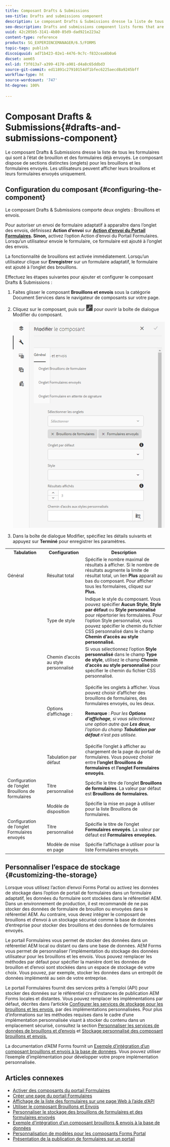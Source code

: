 ```yaml
---
title: Composant Drafts & Submissions
seo-title: Drafts and submissions component
description: Le composant Drafts & Submissions dresse la liste de tous les formulaires qui sont à l’état de brouillon et des formulaires déjà envoyés. Vous pouvez personnaliser l’aspect et le style du composant
seo-description: Drafts and submissions component lists forms that are in the draft state and are already submitted. You can customize appearance and style of the component.
uuid: 42c205b5-3141-4b80-85d9-dad921e223a2
content-type: reference
products: SG_EXPERIENCEMANAGER/6.5/FORMS
topic-tags: publish
discoiquuid: ad71b423-02e1-4476-9c7c-f832cea6b0a6
docset: aem65
exl-id: f3f013a7-a399-4178-a901-d4a8c65ddbd3
source-git-commit: ed11891c27910154df1bfec6225aecd8a9245bff
workflow-type: ht
source-wordcount: '747'
ht-degree: 100%

---
```


# Composant Drafts &amp; Submissions{#drafts-and-submissions-component}

Le composant Drafts &amp; Submissions dresse la liste de tous les formulaires qui sont à l’état de brouillon et des formulaires déjà envoyés. Le composant dispose de sections distinctes (onglets) pour les brouillons et les formulaires envoyés. Les utilisateurs peuvent afficher leurs brouillons et leurs formulaires envoyés uniquement.

## Configuration du composant {#configuring-the-component}

Le composant Drafts &amp; Submissions comporte deux onglets : Brouillons et envois.

Pour autoriser un envoi de formulaire adaptatif à apparaître dans l’onglet des envois, définissez **Action d’envoi** sur **[Action d’envoi du Portail Formulaires](../../forms/using/configuring-submit-actions.md). Sinon,** activez l’option Action d’envoi du Portail Formulaires. Lorsqu’un utilisateur envoie le formulaire, ce formulaire est ajouté à l’onglet des envois.

La fonctionnalité de brouillons est activée immédiatement. Lorsqu’un utilisateur clique sur **Enregistrer** sur un formulaire adaptatif, le formulaire est ajouté à l’onglet des brouillons.

Effectuez les étapes suivantes pour ajouter et configurer le composant Drafts &amp; Submissions :

1. Faites glisser le composant **Brouillons et envois** sous la catégorie Document Services dans le navigateur de composants sur votre page.
1. Cliquez sur le composant, puis sur ![settings_icon](assets/settings_icon.png) pour ouvrir la boîte de dialogue Modifier du composant.

   ![Composant Drafts &amp; Submissions](assets/drafts-submissions-edit.png)

1. Dans la boîte de dialogue Modifier, spécifiez les détails suivants et appuyez sur **Terminé** pour enregistrer les paramètres.

<table>
 <tbody>
  <tr>
   <th>Tabulation</th>
   <th>Configuration</th>
   <th>Description</th>
  </tr>
  <tr>
   <td>Général</td>
   <td>Résultat total</td>
   <td>Spécifie le nombre maximal de résultats à afficher. Si le nombre de résultats augmente la limite de résultat total, un lien <strong>Plus</strong> apparaît au bas du composant. Pour afficher tous les formulaires, cliquez sur <strong>Plus. </strong> </td>
  </tr>
  <tr>
   <td> </td>
   <td>Type de style</td>
   <td>Indique le style du composant. Vous pouvez spécifier <strong>Aucun Style</strong>, <strong>Style par défaut</strong> ou <strong>Style personnalisé</strong> pour répertorier les formulaires. Pour l’option Style personnalisé, vous pouvez spécifier le chemin du fichier CSS personnalisé dans le champ <strong>Chemin d’accès au style personnalisé</strong><strong>.</strong></td>
  </tr>
  <tr>
   <td> </td>
   <td>Chemin d’accès au style personnalisé</td>
   <td>Si vous sélectionnez l’option <strong>Style personnalisé</strong> dans le champ <strong>Type de style</strong>, utilisez le champ <strong>Chemin d’accès au style personnalisé</strong> pour spécifier le chemin du fichier CSS personnalisé. </td>
  </tr>
  <tr>
   <td> </td>
   <td>Options d’affichage :</td>
   <td><p>Spécifie les onglets à afficher. Vous pouvez choisir d’afficher des brouillons de formulaires, des formulaires envoyés, ou les deux. </p> <p><strong>Remarque</strong> :<em> Pour les <strong>Options d’affichage</strong>, si vous sélectionnez une option autre que <strong>Les deux</strong>, l’option du champ <strong>Tabulation par défaut</strong> n’est pas utilisée.</em></p> </td>
  </tr>
  <tr>
   <td> </td>
   <td>Tabulation par défaut</td>
   <td>Spécifie l’onglet à afficher au chargement de la page du portail de formulaires. Vous pouvez choisir entre <strong>l’onglet Brouillons de formulaires</strong> et <strong>l’onglet Formulaires envoyés</strong>.</td>
  </tr>
  <tr>
   <td>Configuration de l’onglet Brouillons de formulaires</td>
   <td>Titre personnalisé</td>
   <td>Spécifie le titre de l’onglet <strong>Brouillons de formulaires</strong>. La valeur par défaut est <strong>Brouillons de formulaires.</strong></td>
  </tr>
  <tr>
   <td> </td>
   <td>Modèle de disposition</td>
   <td>Spécifie la mise en page à utiliser pour la liste Brouillons de formulaires.</td>
  </tr>
  <tr>
   <td>Configuration de l’onglet Formulaires envoyés</td>
   <td>Titre personnalisé </td>
   <td>Spécifie le titre de l’onglet <strong>Formulaires envoyés</strong>. La valeur par défaut est <strong>Formulaires envoyées.</strong></td>
  </tr>
  <tr>
   <td> </td>
   <td>Modèle de mise en page</td>
   <td>Spécifie l’affichage à utiliser pour la liste Formulaires<strong> </strong>envoyés. </td>
  </tr>
 </tbody>
</table>

## Personnaliser l’espace de stockage {#customizing-the-storage}

Lorsque vous utilisez l’action d’envoi Forms Portal ou activez les données de stockage dans l’option de portail de formulaires dans un formulaire adaptatif, les données du formulaire sont stockées dans le référentiel AEM. Dans un environnement de production, il est recommandé de ne pas stocker des données de formulaire de brouillon ou envoyées dans le référentiel AEM. Au contraire, vous devez intégrer le composant de brouillons et d’envoi à un stockage sécurisé comme la base de données d’entreprise pour stocker des brouillons et des données de formulaires envoyés.

Le portail Formulaires vous permet de stocker des données dans un référentiel AEM local ou distant ou dans une base de données. AEM Forms vous permet de personnaliser l’implémentation du stockage des données utilisateur pour les brouillons et les envois. Vous pouvez remplacer les méthodes par défaut pour spécifier la manière dont les données de brouillon et d’envoi sont stockées dans un espace de stockage de votre choix. Vous pouvez, par exemple, stocker les données dans un entrepôt de données implémenté au sein de votre entreprise.

Le portail Formulaires fournit des services prêts à l’emploi (API) pour stocker des données sur le référentiel crx d’instances de publication AEM Forms locales et distantes. Vous pouvez remplacer les implémentations par défaut, décrites dans l’artickle [Configurer les services de stockage pour les brouillons et les envois](/help/forms/using/configuring-draft-submission-storage.md), par des implémentations personnalisées. Pour plus d’informations sur les méthodes requises dans le cadre d’une implémentation personnalisée visant à stocker du contenu dans un emplacement sécurisé, consultez la section [Personnaliser les services de données de brouillons et d’envois](/help/forms/using/custom-draft-submission-data-services.md) et [Stockage personnalisé des composant brouillons et envois.](/help/forms/using/adding-custom-storage-provider-forms.md)

La documentation d’AEM Forms fournit un [Exemple d’intégration d’un composant brouillons et envois à la base de données](integrate-draft-submission-database.md). Vous pouvez utiliser l’exemple d’implémentation pour développer votre propre implémentation personnalisée.

## Articles connexes

* [Activer des composants du portail Formulaires](/help/forms/using/enabling-forms-portal-components.md)
* [Créer une page du portail Formulaires](/help/forms/using/creating-form-portal-page.md)
* [Affichage de la liste des formulaires sur une page Web à l’aide d’API](/help/forms/using/listing-forms-webpage-using-apis.md)
* [Utiliser le composant Brouillons et Envois](/help/forms/using/draft-submission-component.md)
* [Personnaliser le stockage des brouillons de formulaires et des formulaires envoyés](/help/forms/using/draft-submission-component.md)
* [Exemple d’intégration d’un composant brouillons &amp; envois à la base de données](/help/forms/using/integrate-draft-submission-database.md)
* [Personnalisation de modèles pour les composants Forms Portal](/help/forms/using/customizing-templates-forms-portal-components.md)
* [Présentation de la publication de formulaires sur un portail](/help/forms/using/introduction-publishing-forms.md)
